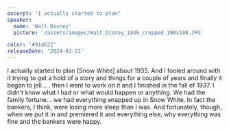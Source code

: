 ```yaml
---
excerpt: "I actually started to plan"
speaker:
  name: 'Walt Disney'
  picture: '/assets/images/Walt_Disney_1946_cropped_100x100.JPG'

color: '#91d622'
releaseDate: '2024-01-21'
---
```

I actually started to plan [Snow White] about 1935. And I fooled around with it trying to get a hold of a story and things for a couple of years and finally it began to jell... . then I went to work on it and I finished in the fall of 1937. I didn't know what I had or what would happen or anything. We had the family fortune... we had everything wrapped up in Snow White. In fact the bankers, I think, were losing more sleep than I was. And fortunately, though, when we put it in and premiered it and everything else, why everything was fine and the bankers were happy.
